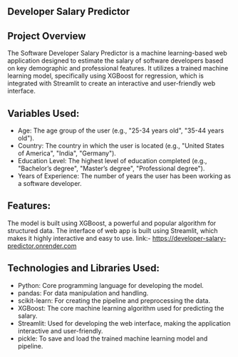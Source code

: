 ## Developer Salary Predictor

## Project Overview
The Software Developer Salary Predictor is a machine learning-based web application designed to estimate the salary of software developers based on key demographic and professional features. It utilizes a trained machine learning model, specifically using XGBoost for regression, which is integrated with Streamlit to create an interactive and user-friendly web interface.

## Variables Used:
- Age: The age group of the user (e.g., "25-34 years old", "35-44 years old").
- Country: The country in which the user is located (e.g., "United States of America", "India", "Germany").
- Education Level: The highest level of education completed (e.g., "Bachelor’s degree", "Master’s degree", "Professional degree").
- Years of Experience: The number of years the user has been working as a software developer.

## Features:
The model is built using XGBoost, a powerful and popular algorithm for structured data.
The interface of web app is built using Streamlit, which makes it highly interactive and easy to use.
link:- https://developer-salary-predictor.onrender.com

## Technologies and Libraries Used:

  - Python: Core programming language for developing the model.
  - pandas: For data manipulation and handling.
  - scikit-learn: For creating the pipeline and preprocessing the data.
  - XGBoost: The core machine learning algorithm used for predicting the salary.
  - Streamlit: Used for developing the web interface, making the application interactive and user-friendly.
  - pickle: To save and load the trained machine learning model and pipeline.


  


